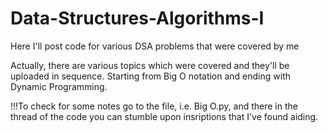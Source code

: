 # Data-Structures-Algorithms-I
Here I'll post code for various DSA problems that were covered by me 

Actually, there are various topics which were covered and they'll be uploaded in sequence. Starting from Big O notation and ending with Dynamic Programming. 

!!!To check for some notes go to the file, i.e. Big O.py, and there in the thread of the code you can stumble upon insriptions that I've found aiding. 
